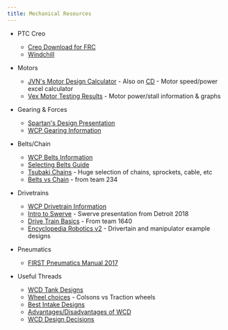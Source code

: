 ```yaml
---
title: Mechanical Resources
---
```


- PTC Creo
   - [Creo Download for FRC](https://www.ptc.com/en/academic-program/k-12-program/students/first)
   - [Windchill](https://academic.ptc.com/Windchill/app/#ptc1/project/listFiles?ContainerOid=OR%3Awt.projmgmt.admin.Project2%3A42667007&folderNavigatorParameter=true&oid=OR%3Awt.folder.Cabinet%3A42667042&u8=1)

- Motors
   - [JVN's Motor Design Calculator](https://onedrive.live.com/edit.aspx?cid=2d88298c4282e29a&page=view&resid=2D88298C4282E29A!21712&parId=2D88298C4282E29A!21709&app=Excel) - Also on [CD](https://www.chiefdelphi.com/media/papers/3188?langid=2) - Motor speed/power excel calculator
   - [Vex Motor Testing Results](http://motors.vex.com/) - Motor power/stall information & graphs

- Gearing & Forces
   - [Spartan's Design Presentation](https://youtu.be/VNfFn-gcfFI?t=479)
   - [WCP Gearing Information](http://www.wcproducts.net/how-to-gears/)
   
- Belts/Chain
   - [WCP Belts Information](http://www.wcproducts.net/how-to-belts/)
   - [Selecting Belts Guide](http://www.sdp-si.com/D265/PDF/D265T146.pdf)
   - [Tsubaki Chains](https://www.ustsubaki.com/sitemap.html) - Huge selection of chains, sprockets, cable, etc
   - [Belts vs Chain](https://www.chiefdelphi.com/media/papers/download/2490) - from team 234

 - Drivetrains
   - [WCP Drivetrain Information](http://www.wcproducts.net/how-to-drivetrain/)
   - [Intro to Swerve](https://docs.google.com/presentation/d/1wWh1g9xM9V4DxjItj85Wz9oY2O4tN1AmQPimYl7-920/mobilepresent?slide=id.g38a8194d37_0_163) - Swerve presentation from Detroit 2018
   - [Drive Train Basics](https://team1640.com/wiki/images/b/b0/Drive_Lesson_3.pdf) - From team 1640
   - [Encyclopedia Robotics v2](https://www.chiefdelphi.com/media/papers/download/5486) - Drivertain and manipulator example designs

- Pneumatics
   - [FIRST Pneumatics Manual 2017](https://firstfrc.blob.core.windows.net/frc2017/pneumatics-manual.pdf)
   
- Useful Threads
   - [WCD Tank Designs](https://www.chiefdelphi.com/forums/showthread.php?threadid=165383)
   - [Wheel choices](https://www.chiefdelphi.com/forums/showthread.php?threadid=165372) - Colsons vs Traction wheels
   - [Best Intake Designs](https://www.chiefdelphi.com/forums/showthread.php?threadid=165075)
   - [Advantages/Disadvantages of WCD](https://www.chiefdelphi.com/forums/showthread.php?t=152211)
   - [WCD Design Decisions](https://www.chiefdelphi.com/forums/showthread.php?t=160115)
